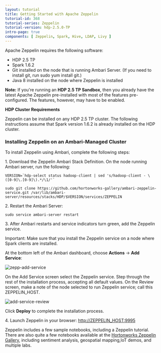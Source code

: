 ```yaml
---
layout: tutorial
title: Getting Started with Apache Zeppelin
tutorial-id: 368
tutorial-series: Zeppelin
tutorial-version: hdp-2.5.0-TP
intro-page: true
components: [ Zeppelin, Spark, Hive, LDAP, Livy ]
---
```


Apache Zeppelin requires the following software:

*   HDP 2.5 TP
*   Spark 1.6.2
*   Git installed on the node that is running Ambari Server. (If you need to install git, run sudo yum install git.)
*   Java 8 installed on the node where Zeppelin is installed

**Note:** If you're running an **HDP 2.5 TP Sandbox**, then you already have the latest Apache Zeppelin pre-installed with most of the features pre-configured. The features, however, may have to be enabled.

**HDP Cluster Requirements**

Zeppelin can be installed on any HDP 2.5 TP cluster. The following instructions assume that Spark version 1.6.2 is already installed on the HDP cluster.

### **Installing Zeppelin on an Ambari-Managed Cluster**

To install Zeppelin using Ambari, complete the following steps:

1\.  Download the Zeppelin Ambari Stack Definition. On the node running Ambari server, run the following:

~~~
VERSION=`hdp-select status hadoop-client | sed 's/hadoop-client - \([0-9]\.[0-9]\).*/\1/'`

sudo git clone https://github.com/hortonworks-gallery/ambari-zeppelin-service.git /var/lib/ambari-server/resources/stacks/HDP/$VERSION/services/ZEPPELIN
~~~

2\.  Restart the Ambari Server:

~~~
sudo service ambari-server restart
~~~

3\.  After Ambari restarts and service indicators turn green, add the Zeppelin service.

Important: Make sure that you install the Zeppelin service on a node where Spark clients are installed.

At the bottom left of the Ambari dashboard, choose **Actions** -> **Add Service**:

![zepp-add-service](http://hortonworks.com/wp-content/uploads/2016/05/zepp-add-service-280x300.png)

On the Add Service screen select the Zeppelin service. Step through the rest of the installation process, accepting all default values. On the Review screen, make a note of the node selected to run Zeppelin service; call this ZEPPELIN_HOST.

![add-service-review](http://hortonworks.com/wp-content/uploads/2016/05/add-service-review-300x157.png)

Click **Deploy** to complete the installation process.

4\. Launch Zeppelin in your browser: [http://ZEPPELIN_HOST:9995](http://zeppelin_host:9995)

Zeppelin includes a few sample notebooks, including a Zeppelin tutorial. There are also quite a few notebooks available at the [Hortonworks Zeppelin Gallery](https://github.com/hortonworks-gallery/zeppelin-notebooks), including sentiment analysis, geospatial mapping,IoT demos, and multiple labs.
